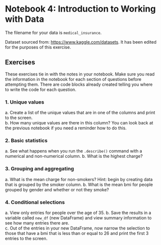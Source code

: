 # Notebook 4: Introduction to Working with Data

The filename for your data is ```medical_insurance```.

Dataset sourced from: https://www.kaggle.com/datasets. It has been edited for the purposes of this exercise. 

## Exercises
These exercises tie in with the notes in your notebook. Make sure you read the information in the notebook for each section of questions before attempting them. There are code blocks already created telling you where to write the code for each question.

### 1. Unique values
a. Create a list of the unique values that are in one of the columns and print to the screen.  
b. How many unique values are there in this column? You can look back at the previous notebook if you need a reminder how to do this.  

### 2. Basic statistics
a. See what happens when you run the ```.describe()``` command with a numerical and non-numerical column.
b. What is the highest charge?

### 3. Grouping and aggregating
a. What is the mean charge for non-smokers? Hint: begin by creating data that is grouped by the smoker column. 
b. What is the mean bmi for people grouped by gender and whether or not they smoke?   

### 4. Conditional selections
a. View only entries for people over the age of 35. 
b. Save the results in a variable called `new_df` (new DataFrame) and view summary information to see how many entries there are.  
c. Out of the entries in your new DataFrame, now narrow the selection to those that have a bmi that is less than or equal to 26 and print the first 3 entries to the screen. 
